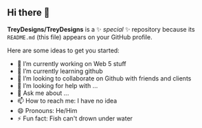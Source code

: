 ## Hi there 👋


**TreyDesigns/TreyDesigns** is a ✨ _special_ ✨ repository because its `README.md` (this file) appears on your GitHub profile.

Here are some ideas to get you started:

- 🔭 I’m currently working on Web 5 stuff
- 🌱 I’m currently learning github
- 👯 I’m looking to collaborate on Github with friends and clients
- 🤔 I’m looking for help with ...
- 💬 Ask me about ...
- 📫 How to reach me: I have no idea
- 😄 Pronouns: He/Him
- ⚡ Fun fact: Fish can't drown under water

